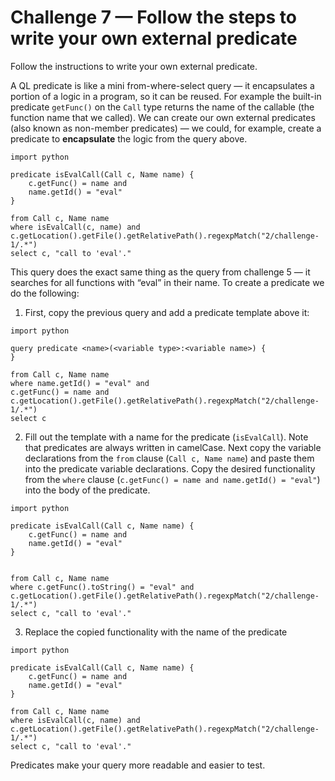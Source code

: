 # Challenge 7 — Follow the steps to write your own external predicate
Follow the instructions to write your own external predicate.

A QL predicate is like a mini from-where-select query — it encapsulates a portion of a logic in a program, so it can be reused. For example the built-in predicate `getFunc()` on the `Call` type returns the name of the callable (the function name that we called). We can create our own external predicates (also known as non-member predicates) — we could, for example, create a predicate to **encapsulate** the logic from the query above.
```ql
import python

predicate isEvalCall(Call c, Name name) {
    c.getFunc() = name and
    name.getId() = "eval"
}

from Call c, Name name
where isEvalCall(c, name) and
c.getLocation().getFile().getRelativePath().regexpMatch("2/challenge-1/.*")
select c, "call to 'eval'."
```
This query does the exact same thing as the query from challenge 5 — it searches for all functions with “eval” in their name. To create a predicate we do the following:
1. First, copy the previous query and add a predicate template above it:
```ql
import python

query predicate <name>(<variable type>:<variable name>) {
}

from Call c, Name name
where name.getId() = "eval" and
c.getFunc() = name and
c.getLocation().getFile().getRelativePath().regexpMatch("2/challenge-1/.*")
select c
```
2. Fill out the template with a name for the predicate (`isEvalCall`). Note that predicates are always written in camelCase. Next copy the variable declarations from the `from` clause (`Call c, Name name`) and paste them into the predicate variable declarations. Copy the desired functionality from the `where` clause (`c.getFunc() = name and name.getId() = "eval"`) into the body of the predicate.
```ql
import python

predicate isEvalCall(Call c, Name name) {
    c.getFunc() = name and
    name.getId() = "eval"
}


from Call c, Name name
where c.getFunc().toString() = "eval" and
c.getLocation().getFile().getRelativePath().regexpMatch("2/challenge-1/.*")
select c, "call to 'eval'."
```
3. Replace the copied functionality with the name of the predicate
```ql
import python

predicate isEvalCall(Call c, Name name) {
    c.getFunc() = name and
    name.getId() = "eval"
}

from Call c, Name name
where isEvalCall(c, name) and
c.getLocation().getFile().getRelativePath().regexpMatch("2/challenge-1/.*")
select c, "call to 'eval'."
```
Predicates make your query more readable and easier to test.

